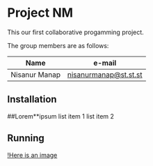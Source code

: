 # Project NM

This our first collaborative progamming project.

The group members are as follows:

|Name|e-mail|
|-----|-----|
|Nisanur Manap| nisanurmanap@st.st.st|

## Installation

##Lorem**ipsum
list item 1
list item 2

## Running
[!Here is an image](https://miro.medium.com/v2/resize:fit:720/format:webp/1*wotzQboYWAfaj-7bvGNIkQ.png)
